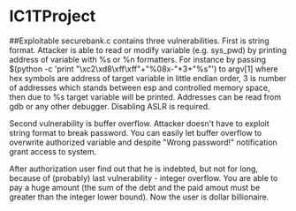 # IC1TProject

##Exploitable
securebank.c contains three vulnerabilities. First is string format. Attacker is able to read or modify variable (e.g. sys_pwd) by printing address of variable with %s or %n formatters.
For instance by passing $(python -c 'print "\xc2\xd8\xff\xff"+"%08x-"*3+"%s"') to argv[1] where hex symbols are address of target variable in little endian order, 3 is number of addresses
which stands between esp and controlled memory space, then due to %s target variable will be printed. Addresses can be read from gdb or any other debugger. Disabling ASLR is required.  

Second vulnerability is buffer overflow. Attacker doesn't have to exploit string format to break password. You can easily let buffer overflow to overwrite authorized variable and despite 
"Wrong password!" notification grant access to system.

After authorization user find out that he is indebted, but not for long, because of (probably) last vulnerability - integer overflow. You are able to pay a huge amount (the sum of the
debt and the paid amout must be greater than the integer lower bound). Now the user is dollar billionaire. 